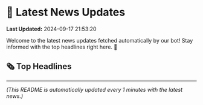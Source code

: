 # 📰 Latest News Updates
**Last Updated:** 2024-09-17 21:53:20

Welcome to the latest news updates fetched automatically by our bot! Stay informed with the top headlines right here. 🚀

## 🗞️ Top Headlines

---
*(This README is automatically updated every 1 minutes with the latest news.)*

